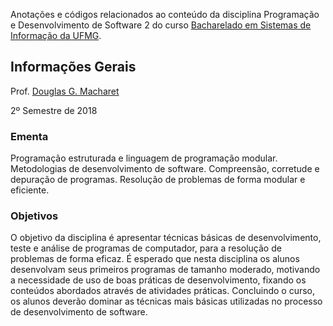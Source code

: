 Anotações e códigos relacionados ao conteúdo da disciplina Programação e Desenvolvimento de Software 2 do curso [Bacharelado em Sistemas de Informação da UFMG](http://www.dcc.ufmg.br/dcc/?q=pt-br/bsi).

## Informações Gerais

Prof. [Douglas G. Macharet](http://homepages.dcc.ufmg.br/~doug/teaching.php)

2º Semestre de 2018

### Ementa

Programação estruturada e linguagem de programação modular. Metodologias de desenvolvimento
de software. Compreensão, corretude e depuração de programas. Resolução de problemas de forma
modular e eficiente.

### Objetivos

O objetivo da disciplina é apresentar técnicas básicas de desenvolvimento, teste e análise de
programas de computador, para a resolução de problemas de forma eficaz. É esperado que nesta
disciplina os alunos desenvolvam seus primeiros programas de tamanho moderado, motivando a
necessidade de uso de boas práticas de desenvolvimento, fixando os conteúdos abordados através de
atividades práticas. Concluindo o curso, os alunos deverão dominar as técnicas mais básicas
utilizadas no processo de desenvolvimento de software.
